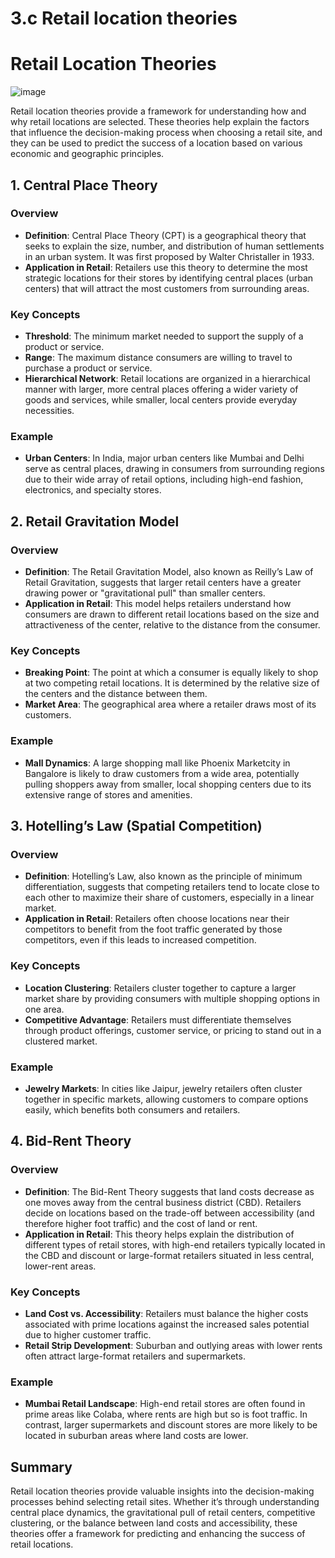 # 3.c Retail location theories

# Retail Location Theories
![image](https://github.com/user-attachments/assets/1945bad6-4d1d-4f9a-b15b-bf4a7aee0e59)


Retail location theories provide a framework for understanding how and why retail locations are selected. These theories help explain the factors that influence the decision-making process when choosing a retail site, and they can be used to predict the success of a location based on various economic and geographic principles.

## 1. Central Place Theory

### Overview
- **Definition**: Central Place Theory (CPT) is a geographical theory that seeks to explain the size, number, and distribution of human settlements in an urban system. It was first proposed by Walter Christaller in 1933.
- **Application in Retail**: Retailers use this theory to determine the most strategic locations for their stores by identifying central places (urban centers) that will attract the most customers from surrounding areas.

### Key Concepts
- **Threshold**: The minimum market needed to support the supply of a product or service.
- **Range**: The maximum distance consumers are willing to travel to purchase a product or service.
- **Hierarchical Network**: Retail locations are organized in a hierarchical manner with larger, more central places offering a wider variety of goods and services, while smaller, local centers provide everyday necessities.

### Example
- **Urban Centers**: In India, major urban centers like Mumbai and Delhi serve as central places, drawing in consumers from surrounding regions due to their wide array of retail options, including high-end fashion, electronics, and specialty stores.

## 2. Retail Gravitation Model

### Overview
- **Definition**: The Retail Gravitation Model, also known as Reilly’s Law of Retail Gravitation, suggests that larger retail centers have a greater drawing power or "gravitational pull" than smaller centers.
- **Application in Retail**: This model helps retailers understand how consumers are drawn to different retail locations based on the size and attractiveness of the center, relative to the distance from the consumer.

### Key Concepts
- **Breaking Point**: The point at which a consumer is equally likely to shop at two competing retail locations. It is determined by the relative size of the centers and the distance between them.
- **Market Area**: The geographical area where a retailer draws most of its customers.

### Example
- **Mall Dynamics**: A large shopping mall like Phoenix Marketcity in Bangalore is likely to draw customers from a wide area, potentially pulling shoppers away from smaller, local shopping centers due to its extensive range of stores and amenities.

## 3. Hotelling’s Law (Spatial Competition)

### Overview
- **Definition**: Hotelling’s Law, also known as the principle of minimum differentiation, suggests that competing retailers tend to locate close to each other to maximize their share of customers, especially in a linear market.
- **Application in Retail**: Retailers often choose locations near their competitors to benefit from the foot traffic generated by those competitors, even if this leads to increased competition.

### Key Concepts
- **Location Clustering**: Retailers cluster together to capture a larger market share by providing consumers with multiple shopping options in one area.
- **Competitive Advantage**: Retailers must differentiate themselves through product offerings, customer service, or pricing to stand out in a clustered market.

### Example
- **Jewelry Markets**: In cities like Jaipur, jewelry retailers often cluster together in specific markets, allowing customers to compare options easily, which benefits both consumers and retailers.

## 4. Bid-Rent Theory

### Overview
- **Definition**: The Bid-Rent Theory suggests that land costs decrease as one moves away from the central business district (CBD). Retailers decide on locations based on the trade-off between accessibility (and therefore higher foot traffic) and the cost of land or rent.
- **Application in Retail**: This theory helps explain the distribution of different types of retail stores, with high-end retailers typically located in the CBD and discount or large-format retailers situated in less central, lower-rent areas.

### Key Concepts
- **Land Cost vs. Accessibility**: Retailers must balance the higher costs associated with prime locations against the increased sales potential due to higher customer traffic.
- **Retail Strip Development**: Suburban and outlying areas with lower rents often attract large-format retailers and supermarkets.

### Example
- **Mumbai Retail Landscape**: High-end retail stores are often found in prime areas like Colaba, where rents are high but so is foot traffic. In contrast, larger supermarkets and discount stores are more likely to be located in suburban areas where land costs are lower.

## Summary
Retail location theories provide valuable insights into the decision-making processes behind selecting retail sites. Whether it’s through understanding central place dynamics, the gravitational pull of retail centers, competitive clustering, or the balance between land costs and accessibility, these theories offer a framework for predicting and enhancing the success of retail locations.
